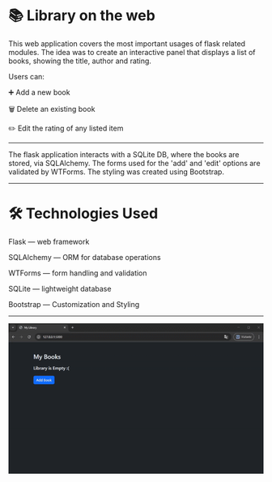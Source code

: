# 📚 Library on the web
This web application covers the most important
usages of flask related modules. The idea was to create 
an interactive panel that displays a list of books,
showing the title, author and rating.

Users can:

➕ Add a new book

🗑️ Delete an existing book

✏️ Edit the rating of any listed item

---

The flask application interacts with a SQLite DB, where the books
are stored, via SQLAlchemy. The forms used for the 'add' and 'edit'
options are validated by WTForms. The styling was created using Bootstrap.

---

# 🛠️ Technologies Used

Flask — web framework

SQLAlchemy — ORM for database operations

WTForms — form handling and validation

SQLite — lightweight database

Bootstrap — Customization and Styling 

---

![](library.gif)